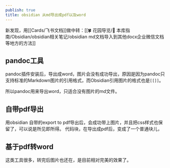 ```yaml
---
publish: true
title: obsidian 从md导出成pdf以及word
---
```

新发现，用[[Cards/飞书文档]]做中转：[[🍀 花园导览/🧰 本库指南/Obsidian/obsidian相关笔记/obsidian md文档导入到其他docx企业微信文档等地方的方法]]

## pandoc工具

pandoc插件安装后，导出成word，图片会没有成功导出，原因是因为pandoc只支持标准的Markdown图片的引用格式，而Obsidian引用图片的格式也是`[[]]`。

所以pandoc用来导出word，只适合没有图片的md文件。

## 自带pdf导出

用obsidian 自带的export to pdf导出后，会成功带上图片，并且把css样式也保留了，可以说是所见即所得。
代码块，在导出成pdf后，变成了一个普通块儿，
## 基于pdf转word
这类工具很多，转完后图片也还在，是目前相对完美的效果了。